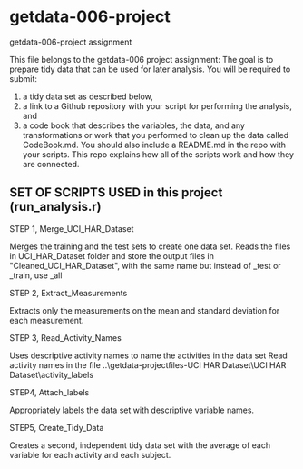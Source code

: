getdata-006-project
===================

getdata-006-project assignment


This file belongs to the getdata-006 project assignment:
The goal is to prepare tidy data that can be used for later analysis.
You will be required to submit: 
1) a tidy data set as described below, 
2) a link to a Github repository with your script for performing the analysis, and 
3) a code book that describes the variables, the data, and any transformations or work 
that you performed to clean up the data called CodeBook.md. 
You should also include a README.md in the repo with your scripts. 
This repo explains how all of the scripts work and how they are connected. 

SET OF SCRIPTS USED in this project (run_analysis.r)
--------------------------------------------------------
STEP 1, Merge_UCI_HAR_Dataset 

Merges the training and the test sets to create one data set.
Reads the files in UCI_HAR_Dataset folder
and store the output files in "Cleaned_UCI_HAR_Dataset", with the same name but instead of _test or _train, use _all

STEP 2, Extract_Measurements

Extracts only the measurements on the mean and standard deviation for each measurement. 

STEP 3, Read_Activity_Names

Uses descriptive activity names to name the activities in the data set
Read activity names in the file ..\getdata-projectfiles-UCI HAR Dataset\UCI HAR Dataset\activity_labels

STEP4, Attach_labels

Appropriately labels the data set with descriptive variable names. 

STEP5, Create_Tidy_Data

Creates a second, independent tidy data set with the average of each variable for each activity and each subject.

